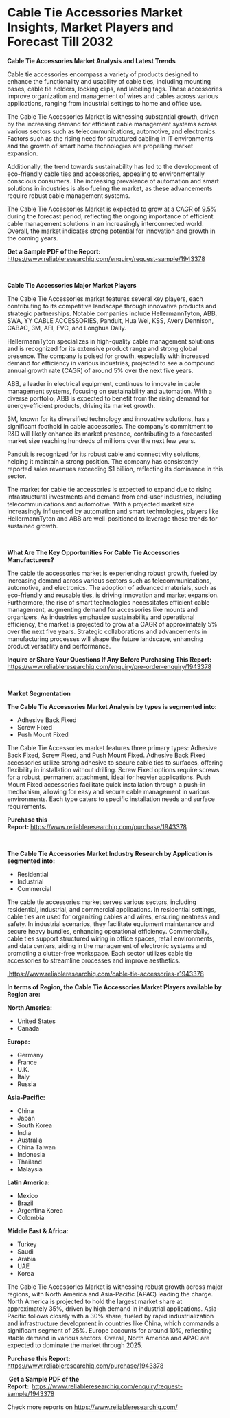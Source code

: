<p><h1>Cable Tie Accessories Market Insights, Market Players and Forecast Till 2032</h1></p><p><strong>Cable Tie Accessories Market Analysis and Latest Trends</strong></p>
<p><p>Cable tie accessories encompass a variety of products designed to enhance the functionality and usability of cable ties, including mounting bases, cable tie holders, locking clips, and labeling tags. These accessories improve organization and management of wires and cables across various applications, ranging from industrial settings to home and office use.</p><p>The Cable Tie Accessories Market is witnessing substantial growth, driven by the increasing demand for efficient cable management systems across various sectors such as telecommunications, automotive, and electronics. Factors such as the rising need for structured cabling in IT environments and the growth of smart home technologies are propelling market expansion.</p><p>Additionally, the trend towards sustainability has led to the development of eco-friendly cable ties and accessories, appealing to environmentally conscious consumers. The increasing prevalence of automation and smart solutions in industries is also fueling the market, as these advancements require robust cable management systems.</p><p>The Cable Tie Accessories Market is expected to grow at a CAGR of 9.5% during the forecast period, reflecting the ongoing importance of efficient cable management solutions in an increasingly interconnected world. Overall, the market indicates strong potential for innovation and growth in the coming years.</p></p>
<p><strong>Get a Sample PDF of the Report:&nbsp;</strong> <a href="https://www.reliableresearchiq.com/enquiry/request-sample/1943378?utm_campaign=1834&utm_medium=2&utm_source=Github&utm_content=ia&utm_term=13022025&utm_id=cable-tie-accessories">https://www.reliableresearchiq.com/enquiry/request-sample/1943378</a></p>
<p>&nbsp;</p>
<p><strong>Cable Tie Accessories Major Market Players</strong></p>
<p><p>The Cable Tie Accessories market features several key players, each contributing to its competitive landscape through innovative products and strategic partnerships. Notable companies include HellermannTyton, ABB, SWA, YY CABLE ACCESSORIES, Panduit, Hua Wei, KSS, Avery Dennison, CABAC, 3M, AFI, FVC, and Longhua Daily.</p><p>HellermannTyton specializes in high-quality cable management solutions and is recognized for its extensive product range and strong global presence. The company is poised for growth, especially with increased demand for efficiency in various industries, projected to see a compound annual growth rate (CAGR) of around 5% over the next five years.</p><p>ABB, a leader in electrical equipment, continues to innovate in cable management systems, focusing on sustainability and automation. With a diverse portfolio, ABB is expected to benefit from the rising demand for energy-efficient products, driving its market growth.</p><p>3M, known for its diversified technology and innovative solutions, has a significant foothold in cable accessories. The company's commitment to R&D will likely enhance its market presence, contributing to a forecasted market size reaching hundreds of millions over the next few years.</p><p>Panduit is recognized for its robust cable and connectivity solutions, helping it maintain a strong position. The company has consistently reported sales revenues exceeding $1 billion, reflecting its dominance in this sector.</p><p>The market for cable tie accessories is expected to expand due to rising infrastructural investments and demand from end-user industries, including telecommunications and automotive. With a projected market size increasingly influenced by automation and smart technologies, players like HellermannTyton and ABB are well-positioned to leverage these trends for sustained growth.</p></p>
<p>&nbsp;</p>
<p><strong>What Are The Key Opportunities For Cable Tie Accessories Manufacturers?</strong></p>
<p><p>The cable tie accessories market is experiencing robust growth, fueled by increasing demand across various sectors such as telecommunications, automotive, and electronics. The adoption of advanced materials, such as eco-friendly and reusable ties, is driving innovation and market expansion. Furthermore, the rise of smart technologies necessitates efficient cable management, augmenting demand for accessories like mounts and organizers. As industries emphasize sustainability and operational efficiency, the market is projected to grow at a CAGR of approximately 5% over the next five years. Strategic collaborations and advancements in manufacturing processes will shape the future landscape, enhancing product versatility and performance.</p></p>
<p><strong>Inquire or Share Your Questions If Any Before Purchasing This Report:</strong> <a href="https://www.reliableresearchiq.com/enquiry/pre-order-enquiry/1943378?utm_campaign=1834&utm_medium=2&utm_source=Github&utm_content=ia&utm_term=13022025&utm_id=cable-tie-accessories">https://www.reliableresearchiq.com/enquiry/pre-order-enquiry/1943378</a></p>
<p>&nbsp;</p>
<p><strong>Market Segmentation</strong></p>
<p><strong>The Cable Tie Accessories Market Analysis by types is segmented into:</strong></p>
<p><ul><li>Adhesive Back Fixed</li><li>Screw Fixed</li><li>Push Mount Fixed</li></ul></p>
<p><p>The Cable Tie Accessories market features three primary types: Adhesive Back Fixed, Screw Fixed, and Push Mount Fixed. Adhesive Back Fixed accessories utilize strong adhesive to secure cable ties to surfaces, offering flexibility in installation without drilling. Screw Fixed options require screws for a robust, permanent attachment, ideal for heavier applications. Push Mount Fixed accessories facilitate quick installation through a push-in mechanism, allowing for easy and secure cable management in various environments. Each type caters to specific installation needs and surface requirements.</p></p>
<p><strong>Purchase this Report:&nbsp;</strong><a href="https://www.reliableresearchiq.com/purchase/1943378?utm_campaign=1834&utm_medium=2&utm_source=Github&utm_content=ia&utm_term=13022025&utm_id=cable-tie-accessories">https://www.reliableresearchiq.com/purchase/1943378</a></p>
<p>&nbsp;</p>
<p><strong>The Cable Tie Accessories Market Industry Research by Application is segmented into:</strong></p>
<p><ul><li>Residential</li><li>Industrial</li><li>Commercial</li></ul></p>
<p><p>The cable tie accessories market serves various sectors, including residential, industrial, and commercial applications. In residential settings, cable ties are used for organizing cables and wires, ensuring neatness and safety. In industrial scenarios, they facilitate equipment maintenance and secure heavy bundles, enhancing operational efficiency. Commercially, cable ties support structured wiring in office spaces, retail environments, and data centers, aiding in the management of electronic systems and promoting a clutter-free workspace. Each sector utilizes cable tie accessories to streamline processes and improve aesthetics.</p></p>
<p><a href="https://www.reliableresearchiq.com/cable-tie-accessories-r1943378?utm_campaign=1834&utm_medium=2&utm_source=Github&utm_content=ia&utm_term=13022025&utm_id=cable-tie-accessories">&nbsp;https://www.reliableresearchiq.com/cable-tie-accessories-r1943378</a></p>
<p><strong>In terms of Region, the Cable Tie Accessories Market Players available by Region are:</strong></p>
<p>
    <p> <strong> North America: </strong>
        <ul>
            <li>United States</li>
            <li>Canada</li>
        </ul>
        </p> 
    <p> <strong> Europe: </strong>
        <ul>
            <li>Germany</li>
            <li>France</li>
            <li>U.K.</li>
            <li>Italy</li>
            <li>Russia</li>
        </ul>
        </p> 
    <p> <strong> Asia-Pacific: </strong>
        <ul>
            <li>China</li>
            <li>Japan</li>
            <li>South Korea</li>
            <li>India</li>
            <li>Australia</li>
            <li>China Taiwan</li>
            <li>Indonesia</li>
            <li>Thailand</li>
            <li>Malaysia</li>
        </ul>
        </p> 
    <p> <strong> Latin America: </strong>
        <ul>
            <li>Mexico</li>
            <li>Brazil</li>
            <li>Argentina Korea</li>
            <li>Colombia</li>
        </ul>
        </p> 
    <p> <strong> Middle East & Africa: </strong>
        <ul>
            <li>Turkey</li>
            <li>Saudi</li>
            <li>Arabia</li>
            <li>UAE</li>
            <li>Korea</li>
        </ul>
    </p>
    </p>
<p><p>The Cable Tie Accessories Market is witnessing robust growth across major regions, with North America and Asia-Pacific (APAC) leading the charge. North America is projected to hold the largest market share at approximately 35%, driven by high demand in industrial applications. Asia-Pacific follows closely with a 30% share, fueled by rapid industrialization and infrastructure development in countries like China, which commands a significant segment of 25%. Europe accounts for around 10%, reflecting stable demand in various sectors. Overall, North America and APAC are expected to dominate the market through 2025.</p></p>
<p><strong>Purchase this Report: </strong><a href="https://www.reliableresearchiq.com/purchase/1943378?utm_campaign=1834&utm_medium=2&utm_source=Github&utm_content=ia&utm_term=13022025&utm_id=cable-tie-accessories">https://www.reliableresearchiq.com/purchase/1943378</a></p>
<p>&nbsp;<strong>Get a Sample PDF of the Report:&nbsp;&nbsp;</strong><a href="https://www.reliableresearchiq.com/enquiry/request-sample/1943378?utm_campaign=1834&utm_medium=2&utm_source=Github&utm_content=ia&utm_term=13022025&utm_id=cable-tie-accessories">https://www.reliableresearchiq.com/enquiry/request-sample/1943378</a></p>
<p><strong></strong></p>
<p>Check more reports on <a href="https://www.reliableresearchiq.com/?utm_campaign=1834&utm_medium=2&utm_source=Github&utm_content=ia&utm_term=13022025&utm_id=cable-tie-accessories">https://www.reliableresearchiq.com/</a></p>
